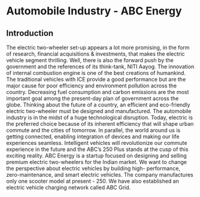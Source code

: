 # Automobile Industry - ABC Energy

## Introduction
The electric two-wheeler set-up appears a lot more promising, in the form of research, financial acquisitions & investments, that makes the electric vehicle segment thrilling. Well, there is also the forward push by the government and the references of its think-tank, NITI Aayog.
The innovation of internal combustion engine is one of the best creations of humankind. The traditional vehicles with ICE provide a good performance but are the major cause for poor efficiency and environment pollution across the country.
Decreasing fuel consumption and carbon emissions are the most important goal among the present-day plan of government across the globe. Thinking about the future of a country, an efficient and eco-friendly electric two-wheeler must be designed and manufactured.
The automobile industry is in the midst of a huge technological disruption. Today, electric is the preferred choice because of its inherent efficiency that will shape urban commute and the cities of tomorrow. In parallel, the world around us is getting connected, enabling integration of devices and making our life experiences seamless. Intelligent vehicles will revolutionize our commute experience in the future and the ABC’s 250 Plus stands at the cusp of this exciting reality.
ABC Energy is a startup focused on designing and selling premium electric two-wheelers for the Indian market. We want to change the perspective about electric vehicles by building high- performance, zero-maintenance, and smart electric vehicles. The company manufactures only one scooter model at present - 250. We have also established an electric vehicle charging network called ABC Grid.
